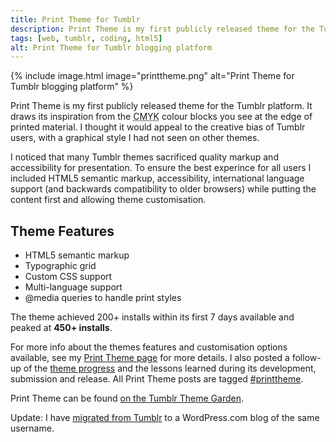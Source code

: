 ```yaml
---
title: Print Theme for Tumblr
description: Print Theme is my first publicly released theme for the Tumblr blogging platform, inspired by the CMYK colour test blocks on printed material
tags: [web, tumblr, coding, html5]
alt: Print Theme for Tumblr blogging platform
---
```

{% include image.html image="printtheme.png" alt="Print Theme for Tumblr blogging platform" %}

Print Theme is my first publicly released theme for the Tumblr platform. It draws its inspiration from the <abbr title="Cyan Magenta Yellow Key(Black)">CMYK</abbr> colour blocks you see at the edge of printed material. I thought it would appeal to the creative bias of Tumblr users, with a graphical style I had not seen on other themes. 

I noticed that many Tumblr themes sacrificed quality markup and accessibility for presentation. To ensure the best experince for all users I included HTML5 semantic markup, accessibility, international language support (and backwards compatibility to older browsers) while putting the content first and allowing theme customisation.

## Theme Features

*	HTML5 semantic markup
*	Typographic grid
*	Custom CSS support
*	Multi-language support
*	@media queries to handle print styles


The theme achieved 200+ installs within its first <time datetime="P7D">7 days</time> available and peaked at **450+ installs**.

For more info about the themes features and customisation options available, see my [Print Theme page](https://paulfosterdesign.wordpress.com/printtheme) for more details. I also posted a follow-up of the [theme progress](https://paulfosterdesign.wordpress.com/2011/07/28/print-theme-update/) and the lessons learned during its development, submission and release. All Print Theme posts are tagged [#printtheme](https://paulfosterdesign.wordpress.com/tag/printtheme/).

Print Theme can be found [on the Tumblr Theme Garden](https://www.tumblr.com/theme/30839).

Update: I have [migrated from Tumblr](https://paulfosterdesign.wordpress.com/2016/12/17/paulfosterdesign-on-wordpress-com/) to a WordPress.com blog of the same username.